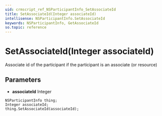 ```yaml
---
uid: crmscript_ref_NSParticipantInfo_SetAssociateId
title: SetAssociateId(Integer associateId)
intellisense: NSParticipantInfo.SetAssociateId
keywords: NSParticipantInfo, GetAssociateId
so.topic: reference
---
```


# SetAssociateId(Integer associateId)

Associate id of the participant if the participant is an associate (or resource)

## Parameters

* **associateId** Integer

```crmscript
NSParticipantInfo thing;
Integer associateId;
thing.SetAssociateId(associateId);
```

